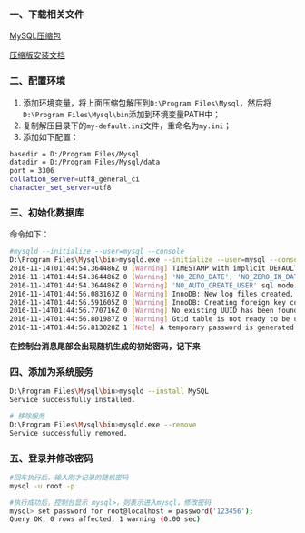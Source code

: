 ### 一、下载相关文件
[MySQL压缩包](http://cdn.mysql.com//Downloads/MySQL-5.7/mysql-5.7.16-winx64.zip)

[压缩版安装文档](http://dev.mysql.com/doc/refman/5.7/en/windows-install-archive.html)

### 二、配置环境
1. 添加环境变量，将上面压缩包解压到`D:\Program Files\Mysql`，然后将`D:\Program Files\Mysql\bin`添加到环境变量PATH中； 
2. 复制解压目录下的`my-default.ini`文件，重命名为`my.ini`； 
3. 添加如下配置：

```bash
basedir = D:/Program Files/Mysql
datadir = D:/Program Files/Mysql/data
port = 3306
collation_server=utf8_general_ci
character_set_server=utf8
```

### 三、初始化数据库
命令如下：
```bash
#mysqld --initialize --user=mysql --console
D:\Program Files\Mysql\bin>mysqld.exe --initialize --user=mysql --console
2016-11-14T01:44:54.364486Z 0 [Warning] TIMESTAMP with implicit DEFAULT value is deprecated. Please use --explicit_defaults_for_timestamp server option (see documentation for more details).
2016-11-14T01:44:54.364486Z 0 [Warning] 'NO_ZERO_DATE', 'NO_ZERO_IN_DATE' and 'ERROR_FOR_DIVISION_BY_ZERO' sql modes should be used with strict mode. They will be merged with strict mode in a future release.
2016-11-14T01:44:54.364486Z 0 [Warning] 'NO_AUTO_CREATE_USER' sql mode was not set.
2016-11-14T01:44:56.083163Z 0 [Warning] InnoDB: New log files created, LSN=45790
2016-11-14T01:44:56.591605Z 0 [Warning] InnoDB: Creating foreign key constraint system tables.
2016-11-14T01:44:56.770716Z 0 [Warning] No existing UUID has been found, so we assume that this is the first time that this server has been started. Generating a new UUID: f24a83ec-aa0b-11e6-85ea-d017c2a9c3f4.
2016-11-14T01:44:56.801987Z 0 [Warning] Gtid table is not ready to be used. Table 'mysql.gtid_executed' cannot be opened.
2016-11-14T01:44:56.813028Z 1 [Note] A temporary password is generated for root@localhost: _;9#8N_VzmxV
```
**在控制台消息尾部会出现随机生成的初始密码，记下来**

### 四、添加为系统服务
```bash
D:\Program Files\Mysql\bin>mysqld --install MySQL
Service successfully installed.

# 移除服务
D:\Program Files\Mysql\bin>mysqld.exe --remove
Service successfully removed.
```

### 五、登录并修改密码
```bash
#回车执行后，输入刚才记录的随机密码
mysql -u root -p 

#执行成功后，控制台显示 mysql>，则表示进入mysql，修改密码
mysql> set password for root@localhost = password('123456');
Query OK, 0 rows affected, 1 warning (0.00 sec)
```